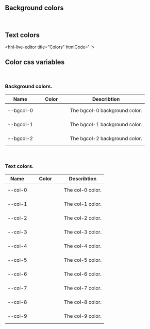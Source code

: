 ## Background colors

<style>
  .bgBox {
    display: flex;
    align-items: center;
    justify-content: center;
    height: 40px;
    width: 90px;
  }
</style>

<hhl-live-editor title="Background colors" htmlCode='
    <template>
    <div h-display="flex"> 
      <div h-bgcolor="var(--bgcol-0)" class="bgBox">bgcol-0</div>
      <div h-bgcolor="var(--bgcol-1)" class="bgBox">bgcol-1</div>
      <div h-bgcolor="var(--bgcol-2)" class="bgBox">bgcol-2</div>
    </div>
    </template>
'>
</hhl-live-editor>
<br/>

## Text colors

<hhl-live-editor title="Colors" htmlCode='
<template>

   <div h-display="flex" h-flex-wrap="wrap" h-color="var(--bgcol-0)">
      <div h-bgcolor="var(--col-0)"  class="bgBox">col-0</div>
      <div h-bgcolor="var(--col-1)" class="bgBox">col-1</div>
      <div h-bgcolor="var(--col-2)" class="bgBox">col-2</div>
      <div h-bgcolor="var(--col-3)" class="bgBox">col-3</div>
      <div h-bgcolor="var(--col-4)" class="bgBox">col-4</div>
      <div h-bgcolor="var(--col-5)" class="bgBox">col-5</div>
      <div h-bgcolor="var(--col-6)" class="bgBox">col-6</div>
      <div h-bgcolor="var(--col-7)" class="bgBox">col-7</div>
      <div h-bgcolor="var(--col-8)" class="bgBox">col-8</div>
      <div h-bgcolor="var(--col-9)" class="bgBox">col-9</div>
    </div>
</template>
'>
</hhl-live-editor>
<br/>

## Color css variables

  <br/>

### Background colors.

| Name      | Color                                                              | Describtion                   |
| --------- | ------------------------------------------------------------------ | ----------------------------- |
| --bgcol-0 | <div class="bgBox" h-shadow="lg" h-bgcolor="var(--bgcol-0)"></div> | The bgcol-0 background color. |
| --bgcol-1 | <div class="bgBox" h-shadow="lg" h-bgcolor="var(--bgcol-1)"></div> | The bgcol-1 background color. |
| --bgcol-2 | <div class="bgBox" h-shadow="lg" h-bgcolor="var(--bgcol-2)"></div> | The bgcol-2 background color. |

<br/>

### Text colors.

| Name    | Color                                                            | Describtion      |
| ------- | ---------------------------------------------------------------- | ---------------- |
| --col-0 | <div class="bgBox" h-shadow="lg" h-bgcolor="var(--col-0)"></div> | The col-0 color. |
| --col-1 | <div class="bgBox" h-shadow="lg" h-bgcolor="var(--col-1)"></div> | The col-1 color. |
| --col-2 | <div class="bgBox" h-shadow="lg" h-bgcolor="var(--col-2)"></div> | The col-2 color. |
| --col-3 | <div class="bgBox" h-shadow="lg" h-bgcolor="var(--col-3)"></div> | The col-3 color. |
| --col-4 | <div class="bgBox" h-shadow="lg" h-bgcolor="var(--col-4)"></div> | The col-4 color. |
| --col-5 | <div class="bgBox" h-shadow="lg" h-bgcolor="var(--col-5)"></div> | The col-5 color. |
| --col-6 | <div class="bgBox" h-shadow="lg" h-bgcolor="var(--col-6)"></div> | The col-6 color. |
| --col-7 | <div class="bgBox" h-shadow="lg" h-bgcolor="var(--col-7)"></div> | The col-7 color. |
| --col-8 | <div class="bgBox" h-shadow="lg" h-bgcolor="var(--col-8)"></div> | The col-8 color. |
| --col-9 | <div class="bgBox" h-shadow="lg" h-bgcolor="var(--col-9)"></div> | The col-9 color. |

<br/>
